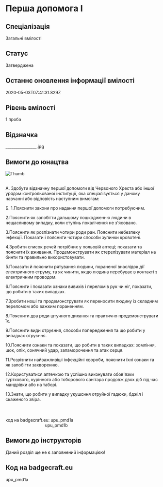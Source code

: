 # Перша допомога І

## Спеціалізація

Загальні вмілості

## Статус

Затверджена

## Останнє оновлення інформації вмілості

2020-05-03T07:41:31.829Z

## Рівень вмілості

1 проба

## Відзначка

________________.jpg

## Вимоги до юнацтва

<p><img alt="Thumb                 " src="/uploads/textareas/bootsy/image/146/small_________________.jpg"><br><br></p><p>А. Здобути відзначну першої допомоги від Червоного
Хреста або іншої урядом контрольованої інституції, яка спеціалізується у даному
навчанні або відповість наступним вимогам:</p>

<p>Б. 1.Пояснити закони про надання першої допомоги
потребуючим.</p>

<p>2.Пояснити як запобігти дальшому пошкодженню лю­дини в
нещасливому випадку, коли ступінь покалічення не з'ясовано.</p>

<p>3.Пояснити як розпізнати чотири роди ран. Пояснити
небезпеку інфекції. Показати і пояснити чотири способи зупинки кровотечі.</p>

<p>4.Зробити список речей потрібних у польовій аптеці;
показати та пояснити їх вживання. Продемонструвати як стерелізувати матеріал на
бинти та правильно використовувати.</p>

<p>5.Показати й пояснити рятування людини, пораненої
внаслідок дії електричного струму, та як чинити, якщо людина перебуває в контакті
з електричним проводом.</p>

<p>6.Пояснити і показати ознаки вивихів і переломів рук чи
ніг, показати, що робити в таких випадках.</p>

<p>7.Зробити ноші та продемонструвати як переносити людину
із складним переломом або важким пора­ненням.</p>

<p>8.Пояснити два роди штучного дихання та практично
продемонструвати їх.</p>

<p>9.Пояснити види отруєння, способи попередження та що
робити у випадках отруєння.</p>

<p>10.Пояснити ознаки та показати, що робити в таких
випадках: зомління, шок, опік, сонячний удар, запа­морочення та атак серця.</p>

<p>11.Розрізнити найважливіші інфекційні хвороби, пояснити
їхні ознаки та як запобігти захворенню.</p>

<p>12.Користуватися аптечкою та успішно виконувати
обов'язки гурткового, курінного або тоборового санітара продовж двох діб під
час мандрівки або на таборі. </p>

13.Знати, що робити у випадку
укушсння отруйної гадюки, бджіл і скаженого звіра.<br><br><br><br><span>код на badgecraft.eu: upu_pmd1a<br></span>&nbsp; &nbsp; &nbsp; &nbsp; &nbsp; &nbsp; &nbsp; &nbsp; &nbsp; &nbsp; &nbsp; &nbsp; &nbsp; &nbsp; &nbsp; &nbsp; &nbsp;upu_pmd1b

## Вимоги до інструкторів

Даний розділ ще не є заповнений інформацією!

## Код на badgecraft.eu

upu_pmd1a